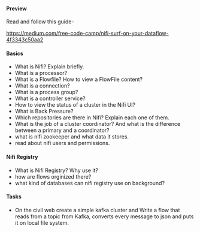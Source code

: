 #### Preview
Read and follow this guide-

https://medium.com/free-code-camp/nifi-surf-on-your-dataflow-4f3343c50aa2

#### Basics
* What is Nifi? Explain briefly.
* What is a processor?
* What is a Flowfile? How to view a FlowFile content?
* What is a connection?
* What is a process group?
* What is a controller service?
* How to view the status of a cluster in the Nifi UI?
* What is Back Pressure?
* Which repositories are there in Nifi? Explain each one of them. 
* What is the job of a cluster coordinator? And what is the difference between a primary and a coordinator?
* what is nifi zookeeper and what data it stores. 
* read about nifi users and permissions.

#### Nifi Registry
* What is Nifi Registry? Why use it?
* how are flows orginized there? 
* what kind of databases can nifi registry use on background?


#### Tasks
* On the civil web create a simple kafka cluster and Write a flow that reads from a topic from Kafka, converts every message to json and puts it on local file system.



